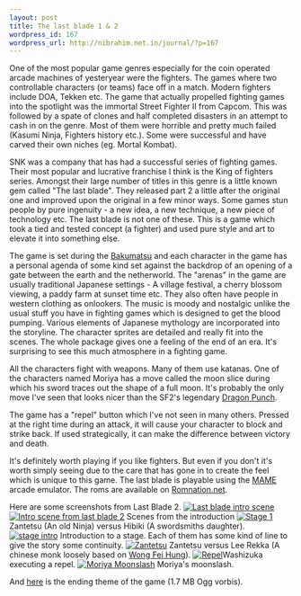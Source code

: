 ```yaml
--- 
layout: post
title: The last blade 1 & 2
wordpress_id: 167
wordpress_url: http://nibrahim.net.in/journal/?p=167
---
```

One of the most popular game genres especially for the coin operated arcade machines of yesteryear were the fighters. The games where two controllable characters (or teams) face off in a match. Modern fighters include DOA, Tekken etc. The game that actually propelled fighting games into the spotlight was the immortal Street Fighter II from Capcom. This was followed by a spate of clones and half completed disasters in an attempt to cash in on the genre. Most of them were horrible and pretty much failed (Kasumi Ninja, Fighters history etc.). Some were successful and have carved their own niches (eg. Mortal Kombat). 

SNK was a company that has had a successful series of fighting games. Their most popular and lucrative franchise I think is the King of fighters series. Amongst their large number of titles in this genre is a little known gem called "The last blade". They released part 2 a little after the original one and improved upon the original in a few minor ways. Some games stun people by pure ingenuity - a new idea, a new technique, a new piece of technology etc. The last blade is not one of these. This is a game which took a tied and tested concept (a fighter) and used pure style and art to elevate it into something else. 

The game is set during the <a href="http://en.wikipedia.org/wiki/Bakumatsu">Bakumatsu</a> and each character in the game has a personal agenda of some kind set against the backdrop of an opening of a gate between the earth and the netherworld. The "arenas" in the game are usually traditional Japanese settings - A village festival, a cherry blossom viewing, a paddy farm at sunset time etc. They also often have people in western clothing as onlookers. The music is moody and nostalgic unlike the usual stuff you have in fighting games which is designed to get the blood pumping. Various elements of Japanese mythology are incorporated into the storyline. The character sprites are detailed and really fit into the scenes. The whole package gives one a feeling of the end of an era. It's surprising to see this much atmosphere in a fighting game. 

All the characters fight with weapons. Many of them use katanas. One of the characters named Moriya has a move called the moon slice during which his sword traces out the shape of a full moon. It's probably the only move I've seen that looks nicer than the SF2's legendary <a href="http://en.wikipedia.org/wiki/Dragon_punch">Dragon Punch</a>.

The game has a "repel" button which I've not seen in many others. Pressed at the right time during an attack, it will cause your character to block and strike back. If used strategically, it can make the difference between victory and death.

It's definitely worth playing if you like fighters. But even if you don't it's worth simply seeing due to the care that has gone in to create  the feel which is unique to this game. The last blade is playable using the <a href="http://mamedev.org/">MAME</a> arcade emulator. The roms are available on <a href="http://www.romnation.net/">Romnation.net</a>.

Here are some screenshots from Last Blade 2.
<a class="imagelink" href="http://nibrahim.net.in/journal/wp-content/uploads/2008/04/lastbld-intro1.png" title="Last blade intro scene"><img id="image171" src="http://nibrahim.net.in/journal/wp-content/uploads/2008/04/lastbld-intro1.thumbnail.png" alt="Last blade intro scene" /></a> <br />
<a class="imagelink" href="http://nibrahim.net.in/journal/wp-content/uploads/2008/04/lastbld-intro2.png" title="Intro scene from last blade 2"><img id="image172" src="http://nibrahim.net.in/journal/wp-content/uploads/2008/04/lastbld-intro2.thumbnail.png" alt="Intro scene from last blade 2" /></a> 
Scenes from the introduction
<a class="imagelink" href="http://nibrahim.net.in/journal/wp-content/uploads/2008/04/stage1.png" title="Stage 1"><img id="image175" src="http://nibrahim.net.in/journal/wp-content/uploads/2008/04/stage1.thumbnail.png" alt="Stage 1" /></a> Zantetsu (An old Ninja) versus Hibiki (A swordsmiths daughter).
<a class="imagelink" href="http://nibrahim.net.in/journal/wp-content/uploads/2008/04/stageintro.png" title="stage intro"><img id="image176" src="http://nibrahim.net.in/journal/wp-content/uploads/2008/04/stageintro.thumbnail.png" alt="stage intro" /></a> Introduction to a stage. Each of them has some kind of line to give the story some continuity.
<a class="imagelink" href="http://nibrahim.net.in/journal/wp-content/uploads/2008/04/zantetsu.png" title="Zantetsu"><img id="image177" src="http://nibrahim.net.in/journal/wp-content/uploads/2008/04/zantetsu.thumbnail.png" alt="Zantetsu" /></a>
Zantetsu versus Lee Rekka (A chinese monk loosely based on <a href="http://en.wikipedia.org/wiki/Wong_Fei_Hung">Wong Fei Hung</a>).
<a class="imagelink" href="http://nibrahim.net.in/journal/wp-content/uploads/2008/04/repel.png" title="Repel"><img id="image174" src="http://nibrahim.net.in/journal/wp-content/uploads/2008/04/repel.thumbnail.png" alt="Repel" /></a>Washizuka executing a repel.
<a class="imagelink" href="http://nibrahim.net.in/journal/wp-content/uploads/2008/04/moonslash.png" title="Moriya Moonslash"><img id="image173" src="http://nibrahim.net.in/journal/wp-content/uploads/2008/04/moonslash.thumbnail.png" alt="Moriya Moonslash" /></a> Moriya's moonslash.

And <a id="p178" rel="attachment" href="http://nibrahim.net.in/journal/?attachment_id=178" title="Ending theme">here</a> is the ending theme of the game (1.7 MB Ogg vorbis).
